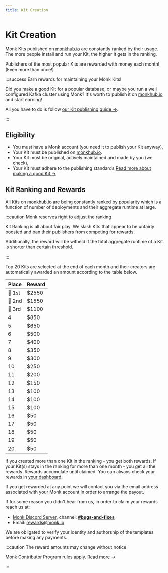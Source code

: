 ```yaml
---
title: Kit Creation
---
```


# Kit Creation

Monk Kits published on [monkhub.io](https://monkhub.io) are constantly ranked by their usage. The more people install and run your Kit, the higher it gets in the ranking. 

Publishers of the most popular Kits are rewarded with money each month! (Even more than once!)

:::success Earn rewards for maintaining your Monk Kits!

Did you make a good Kit for a popular database, or maybe you run a well configured Kafka cluster using Monk?
It's worth to publish it on [monkhub.io](https://monkhub.io) and start earning!

All you have to do is follow [our Kit publishing guide &#8594;](#).

:::

## Eligibility

- You must have a Monk account (you need it to publish your Kit anyway), 
- Your Kit must be published on [monkhub.io](https://monkhub.io).
- Your Kit must be original, actively maintained and made by you (we check),
- Your Kit must adhere to the publishing standards [Read more about making a good Kit &#8594;](#)

## Kit Ranking and Rewards 

All Kits on [monkhub.io](https://monkhub.io) are being constantly ranked by popularity which is a function of number of deployments and their aggregate runtime at large.

:::caution Monk reserves right to adjust the ranking

Kit Ranking is all about fair play. We slash Kits that appear to be unfairly boosted and ban their publishers from competing for rewards.

Additionally, the reward will be witheld if the total aggregate runtime of a Kit is shorter than certain threshold.

:::

Top 20 Kits are selected at the end of each month and their creators are automatically awarded an amount according to the table below.

| Place | Reward |
| ----- | ------ |
| 🥇 1st | $2550  |
| 🥈 2nd | $1550  |
| 🥉 3rd | $1100  |
| 4     | $850   |
| 5     | $650   |
| 6     | $500   |
| 7     | $400   |
| 8     | $350   |
| 9     | $300   |
| 10    | $250   |
| 11    | $200   |
| 12    | $150   |
| 13    | $100   |
| 14    | $100   |
| 15    | $100   |
| 16    | $50    |
| 17    | $50    |
| 18    | $50    |
| 19    | $50    |
| 20    | $50    |

If you created more than one Kit in the ranking - you get both rewards. If your Kit(s) stays in the ranking for more than one month - you get all the rewards. Rewards accumulate until claimed. You can always check your rewards in [your dashboard](#).

If you get rewarded at any point we will contact you via the email address associated with your Monk account in order to arrange the payout.

If for some reason you didn't hear from us, in order to claim your rewards reach us at:
- [Monk Discord Server](https://discord.gg/2YGryc5), channel: **[#bugs-and-fixes](https://discord.com/channels/760852235000348703/760855409992531998)**
- Email: [rewards@monk.io](mailto:rewards@monk.io)

We are obligated to verify your identity and authorship of the templates before making any payments.

:::caution The reward amounts may change without notice

Monk Contributor Program rules apply. [Read more &#8594;](.)

:::




